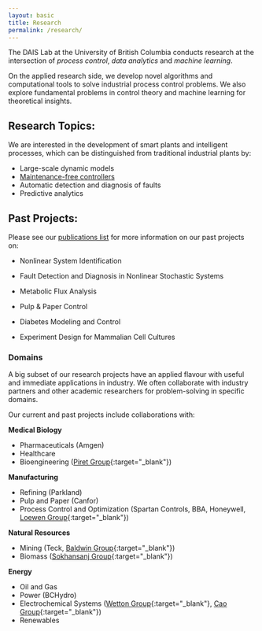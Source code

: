 ```yaml
---
layout: basic
title: Research
permalink: /research/
---
```


The DAIS Lab at the University of British Columbia conducts research at the intersection of *process control*, *data analytics* and *machine learning*.

On the applied research side, we develop novel algorithms and computational tools to solve industrial process control problems. We also explore fundamental problems in control theory and machine learning for theoretical insights.

## Research Topics:

We are interested in the development of smart plants and intelligent processes, which can be distinguished from traditional industrial plants by:

- Large-scale dynamic models
- [Maintenance-free controllers](/research/maintenancefreecontrollers)
- Automatic detection and diagnosis of faults
- Predictive analytics

## Past Projects:

Please see our [publications list](/publications) for more information on our past projects on:

- Nonlinear System Identification

- Fault Detection and Diagnosis in Nonlinear Stochastic Systems

- Metabolic Flux Analysis

- Pulp & Paper Control

- Diabetes Modeling and Control

- Experiment Design for Mammalian Cell Cultures

### Domains
A big subset of our research projects have an applied flavour with useful and immediate applications in industry. We often collaborate with industry partners and other academic researchers for problem-solving in specific domains.

Our current and past projects include collaborations with:

**Medical Biology**
- Pharmaceuticals (Amgen)
- Healthcare
- Bioengineering ([Piret Group](https://www.msl.ubc.ca/people/dr-james-piret/){:target="_blank"})

**Manufacturing**

- Refining (Parkland)
- Pulp and Paper (Canfor)
- Process Control and Optimization (Spartan Controls, BBA, Honeywell, [Loewen Group](https://www.math.ubc.ca/~loew/){:target="_blank"})

**Natural Resources**
- Mining (Teck, [Baldwin Group](https://www.chbe.ubc.ca/profile/susan-baldwin/){:target="_blank"})
- Biomass ([Sokhansanj Group](https://biomass.ubc.ca/){:target="_blank"})

**Energy**
- Oil and Gas
- Power (BCHydro)
- Electrochemical Systems ([Wetton Group](https://www.math.ubc.ca/~wetton/){:target="_blank"}, [Cao Group](https://optimal.chbe.ubc.ca/){:target="_blank"})
- Renewables